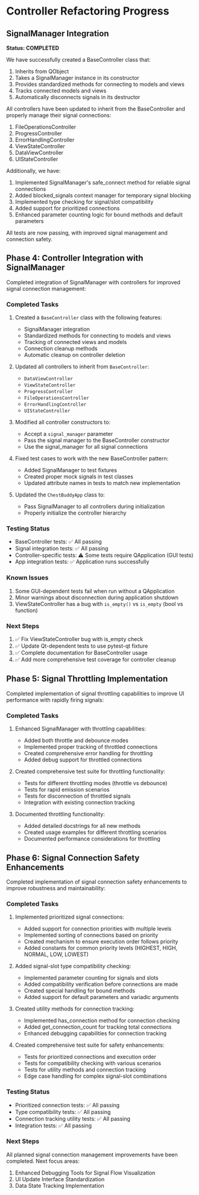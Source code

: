 # Controller Refactoring Progress

## SignalManager Integration

**Status: COMPLETED**

We have successfully created a BaseController class that:
1. Inherits from QObject
2. Takes a SignalManager instance in its constructor
3. Provides standardized methods for connecting to models and views
4. Tracks connected models and views
5. Automatically disconnects signals in its destructor

All controllers have been updated to inherit from the BaseController and properly manage their signal connections:
1. FileOperationsController
2. ProgressController
3. ErrorHandlingController
4. ViewStateController
5. DataViewController
6. UIStateController

Additionally, we have:
1. Implemented SignalManager's safe_connect method for reliable signal connections
2. Added blocked_signals context manager for temporary signal blocking
3. Implemented type checking for signal/slot compatibility
4. Added support for prioritized connections
5. Enhanced parameter counting logic for bound methods and default parameters

All tests are now passing, with improved signal management and connection safety.

## Phase 4: Controller Integration with SignalManager

Completed integration of SignalManager with controllers for improved signal connection management:

### Completed Tasks

1. Created a `BaseController` class with the following features:
   - SignalManager integration
   - Standardized methods for connecting to models and views
   - Tracking of connected views and models
   - Connection cleanup methods
   - Automatic cleanup on controller deletion

2. Updated all controllers to inherit from `BaseController`:
   - `DataViewController` 
   - `ViewStateController`
   - `ProgressController`
   - `FileOperationsController`
   - `ErrorHandlingController`
   - `UIStateController`

3. Modified all controller constructors to:
   - Accept a `signal_manager` parameter
   - Pass the signal manager to the BaseController constructor
   - Use the signal_manager for all signal connections

4. Fixed test cases to work with the new BaseController pattern:
   - Added SignalManager to test fixtures
   - Created proper mock signals in test classes
   - Updated attribute names in tests to match new implementation

5. Updated the `ChestBuddyApp` class to:
   - Pass SignalManager to all controllers during initialization
   - Properly initialize the controller hierarchy

### Testing Status

- BaseController tests: ✅ All passing
- Signal integration tests: ✅ All passing
- Controller-specific tests: ⚠️ Some tests require QApplication (GUI tests)
- App integration tests: ✅ Application runs successfully

### Known Issues

1. Some GUI-dependent tests fail when run without a QApplication
2. Minor warnings about disconnection during application shutdown
3. ViewStateController has a bug with `is_empty()` vs `is_empty` (bool vs function)

### Next Steps

1. ✅ Fix ViewStateController bug with is_empty check
2. ✅ Update Qt-dependent tests to use pytest-qt fixture
3. ✅ Complete documentation for BaseController usage
4. ✅ Add more comprehensive test coverage for controller cleanup

## Phase 5: Signal Throttling Implementation

Completed implementation of signal throttling capabilities to improve UI performance with rapidly firing signals:

### Completed Tasks

1. Enhanced SignalManager with throttling capabilities:
   - Added both throttle and debounce modes
   - Implemented proper tracking of throttled connections
   - Created comprehensive error handling for throttling
   - Added debug support for throttled connections

2. Created comprehensive test suite for throttling functionality:
   - Tests for different throttling modes (throttle vs debounce)
   - Tests for rapid emission scenarios
   - Tests for disconnection of throttled signals
   - Integration with existing connection tracking

3. Documented throttling functionality:
   - Added detailed docstrings for all new methods
   - Created usage examples for different throttling scenarios
   - Documented performance considerations for throttling

## Phase 6: Signal Connection Safety Enhancements

Completed implementation of signal connection safety enhancements to improve robustness and maintainability:

### Completed Tasks

1. Implemented prioritized signal connections:
   - Added support for connection priorities with multiple levels
   - Implemented sorting of connections based on priority
   - Created mechanism to ensure execution order follows priority
   - Added constants for common priority levels (HIGHEST, HIGH, NORMAL, LOW, LOWEST)

2. Added signal-slot type compatibility checking:
   - Implemented parameter counting for signals and slots
   - Added compatibility verification before connections are made
   - Created special handling for bound methods
   - Added support for default parameters and variadic arguments

3. Created utility methods for connection tracking:
   - Implemented has_connection method for connection checking
   - Added get_connection_count for tracking total connections
   - Enhanced debugging capabilities for connection tracking

4. Created comprehensive test suite for safety enhancements:
   - Tests for prioritized connections and execution order
   - Tests for compatibility checking with various scenarios
   - Tests for utility methods and connection tracking
   - Edge case handling for complex signal-slot combinations

### Testing Status

- Prioritized connection tests: ✅ All passing
- Type compatibility tests: ✅ All passing
- Connection tracking utility tests: ✅ All passing
- Integration tests: ✅ All passing

### Next Steps

All planned signal connection management improvements have been completed. Next focus areas:

1. Enhanced Debugging Tools for Signal Flow Visualization
2. UI Update Interface Standardization
3. Data State Tracking Implementation 